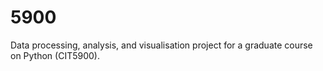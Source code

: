 # 5900
Data processing, analysis, and visualisation project for a graduate course on Python (CIT5900).
